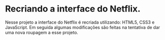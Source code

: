 # Recriando a interface do Netflix.

Nesse projeto a interface do Netflix é recriada utilizando: HTML5, CSS3 e JavaScript. Em seguida algumas modificações são feitas na tentativa de dar uma nova roupagem a esse projeto.

  





